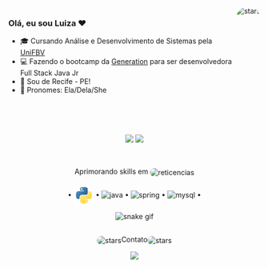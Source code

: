 <img align="right" alt="stars" height="253" style="border-radius:50px;" src="https://c.tenor.com/ViVV6oafqSUAAAAi/clouds-moon.gif">

### Olá, eu sou Luiza ♥
- :mortar_board: Cursando Análise e Desenvolvimento de Sistemas pela [UniFBV](https://www.wyden.com.br/unifbv)
- :computer: Fazendo o bootcamp da [Generation](https://brazil.generation.org/) para ser desenvolvedora Full Stack Java Jr
- :house_with_garden: Sou de Recife - PE!
- :feet: Pronomes: Ela/Dela/She
<br><br><br>

##

<br>

<div align="center">
  <img height="170em" src="https://github-readme-stats.vercel.app/api?username=M4ppu&show_icons=true&include_all_commits=falsee&theme=radical&count_private=true"/>
  <img height="170em" src="https://github-readme-stats.vercel.app/api/top-langs/?username=M4ppu&layout=compact&langs_count=7&theme=radical"/>
</div>

##

<div align="center">
<div style="display: inline_block"><br>
Aprimorando skills em <img align="center" alt="reticencias" height="20" style="border-radius:50px;" src="https://www.assefaz.org.br/portaldobeneficiario/public/images/reticencias_branco.gif">
<br><br>• <img align="center" alt="python" height="40" width="40" src="https://raw.githubusercontent.com/devicons/devicon/master/icons/python/python-original.svg">
• <img align="center" alt="java" height="40" width="40" <img src="https://cdn.jsdelivr.net/gh/devicons/devicon/icons/java/java-original.svg" />
• <img align="center" alt="spring" height="40" width="40" src="https://cdn.jsdelivr.net/gh/devicons/devicon/icons/spring/spring-original-wordmark.svg">
• <img align="center" alt="mysql" height="40" width="40" src="https://cdn.jsdelivr.net/gh/devicons/devicon/icons/mysql/mysql-original-wordmark.svg">
•

![snake gif](https://github.com/M4ppu/M4ppu/blob/output/github-contribution-grid-snake.svg)

</div>

##

<div align="center"> 

<img align="center" alt="stars" height="30" style="border-radius:50px;" src="https://static.wixstatic.com/media/c525cf_8f90da3392914643af48aee39acd0307~mv2.gif">Contato<img align="center" alt="stars" height="30" style="border-radius:50px;" src="https://static.wixstatic.com/media/c525cf_8f90da3392914643af48aee39acd0307~mv2.gif">
  
  <a href="https://www.linkedin.com/" target="_blank"><img src="https://img.shields.io/badge/-LinkedIn-%230077B5?style=for-the-badge&logo=linkedin&logoColor=white" target="_blank"></a>
  
</div>
